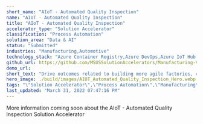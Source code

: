 ```yaml
---
short_name: "AIoT - Automated Quality Inspection"
name: "AIoT - Automated Quality Inspection"
title: "AIoT - Automated Quality Inspection"
accelerator_type: "Solution Accelerator"
classification: "Process Automation"
solution_area: "Data & AI"
status: "Submitted"
industries: "Manufacturing,Automotive"
technology_stack: "Azure Container Registry,Azure DevOps,Azure IoT Hub,Azure KeyVault,Azure Storage,Azure SQL,Cognitive Services,Power BI,Python,Docker,Azure Machine Learning"
github_url: https://github.com/MSUSSolutionAccelerators/Manufacturing-Vision-Solution-Accelerator-AMD64
demo_url: 
short_text: "Drive outcomes related to building more agile factories, creating more resilient supply chains, and transforming workforces"
hero_image: ./build/images/AIOT_Automated_Quality_Inspection_Hero.webp
tags: "\"Solution Accelerator\",\"Process Automation\",\"Manufacturing\",\"Automotive\",\"Azure Container Registry\",\"Azure DevOps\",\"Azure IoT Hub\",\"Azure KeyVault\",\"Azure Storage\",\"Azure SQL\",\"Cognitive Services\",\"Power BI\",\"Python\",\"Docker\",\"Azure Machine Learning\""
last_updated: "March 31, 2022 07:47:16 PM"
---
```

More information coming soon about the AIoT - Automated Quality Inspection Solution Accelerator